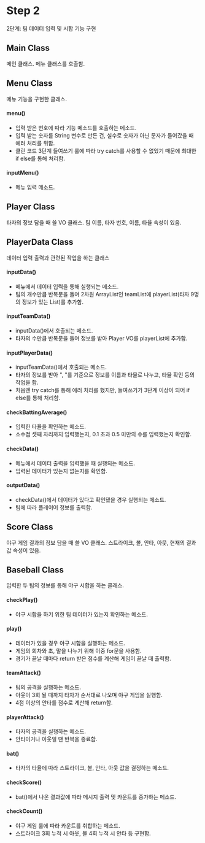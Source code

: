 # Step 2
2단계: 팀 데이터 입력 및 시합 기능 구현

## Main Class
메인 클래스. 메뉴 클래스를 호출함.

## Menu Class
메뉴 기능을 구현한 클래스.

#### menu()
- 입력 받은 번호에 따라 기능 메소드를 호출하는 메소드.
- 입력 받는 숫자를 String 변수로 만든 건, 실수로 숫자가 아닌 문자가 들어갔을 때 에러 처리를 위함.
- 클린 코드 3단계 들여쓰기 룰에 따라 try catch를 사용할 수 없었기 때문에 최대한 if else를 통해 처리함.

#### inputMenu()
- 메뉴 입력 메소드.

## Player Class
타자의 정보 담을 때 쓸 VO 클래스. 팀 이름, 타자 번호, 이름, 타율 속성이 있음.

## PlayerData Class
데이터 입력 출력과 관련된 작업을 하는 클래스

#### inputData()
- 메뉴에서 데이터 입력을 통해 실행되는 메소드.
- 팀의 개수만큼 반복문을 돌며 2차원 ArrayList인 teamList에 playerList(타자 9명의 정보가 있는 List)를 추가함.

#### inputTeamData()
- inputData()에서 호출되는 메소드.
- 타자의 수만큼 반복문을 돌며 정보를 받아 Player VO를 playerList에 추가함.

#### inputPlayerData()
- inputTeamData()에서 호출되는 메소드.
- 타자의 정보를 받아 ", "를 기준으로 정보를 이름과 타율로 나누고, 타율 확인 등의 작업을 함.
- 처음엔 try catch를 통해 에러 처리를 했지만, 들여쓰기가 3단계 이상이 되어 if else를 통해 처리함.

#### checkBattingAverage()
- 입력한 타율을 확인하는 메소드.
- 소수점 셋째 자리까지 입력했는지, 0.1 초과 0.5 미만의 수를 입력했는지 확인함.

#### checkData()
- 메뉴에서 데이터 출력을 입력했을 때 실행되는 메소드.
- 입력된 데이터가 있는지 없는지를 확인함.

#### outputData()
- checkData()에서 데이터가 있다고 확인됐을 경우 실행되는 메소드.
- 팀에 따라 플레이어 정보를 출력함.

## Score Class
야구 게임 결과의 정보 담을 때 쓸 VO 클래스. 스트라이크, 볼, 안타, 아웃, 현재의 결과값 속성이 있음.

## Baseball Class
입력한 두 팀의 정보를 통해 야구 시합을 하는 클래스.

#### checkPlay()
- 야구 시합을 하기 위한 팀 데이터가 있는지 확인하는 메소드.

#### play()
- 데이터가 있을 경우 야구 시합을 실행하는 메소드.
- 게임의 회차와 초, 말을 나누기 위해 이중 for문을 사용함.
- 경기가 끝날 때마다 return 받은 점수를 계산해 게임이 끝날 때 출력함.

#### teamAttack()
- 팀의 공격을 실행하는 메소드.
- 아웃이 3회 될 때까지 타자가 순서대로 나오며 야구 게임을 실행함.
- 4점 이상의 안타를 점수로 계산해 return함.

#### playerAttack()
- 타자의 공격을 실행하는 메소드.
- 안타이거나 아웃일 땐 반복을 종료함.

#### bat()
- 타자의 타율에 따라 스트라이크, 볼, 안타, 아웃 값을 결정하는 메소드.

#### checkScore()
- bat()에서 나온 결과값에 따라 메시지 출력 및 카운트를 증가하는 메소드.

#### checkCount()
- 야구 게임 룰에 따라 카운트를 취합하는 메소드.
- 스트라이크 3회 누적 시 아웃, 볼 4회 누적 시 안타 등 구현함.

